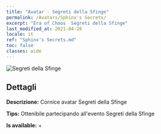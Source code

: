 ```yaml
---
title: "Avatar - Segreti della Sfinge"
permalink: /Avatars/Sphinx's Secrets/
excerpt: "Era of Chaos  Segreti della Sfinge"
last_modified_at: 2021-04-28
locale: it
ref: "Sphinx's Secrets.md"
toc: false
classes: wide
---
```

 ![Segreti della Sfinge](/images/a/avatarFrame_25.png)

## Dettagli

 **Descrizione:** Cornice avatar Segreti della Sfinge 

 **Tips:** Ottenibile partecipando all'evento Segreti della Sfinge 

 **Is available:**  + 

